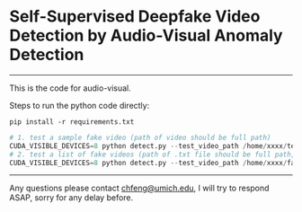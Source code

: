 Self-Supervised Deepfake Video Detection by Audio-Visual Anomaly Detection
==================================================================

---

This is the code for audio-visual.

Steps to run the python code directly:

`pip install -r requirements.txt`

```python
# 1. test a sample fake video (path of video should be full path)
CUDA_VISIBLE_DEVICES=8 python detect.py --test_video_path /home/xxxx/test_video.mp4 --device cuda:0 --max-len 50 --n_workers 4  --bs 1 --lam 0 --output_dir /home/xxx/save 
# 2. test a list of fake videos (path of .txt file should be full path, and list should contain full paths of testing videos)
CUDA_VISIBLE_DEVICES=8 python detect.py --test_video_path /home/xxxx/fake_videos.txt --device cuda:0 --max-len 50 --n_workers 4 --bs 1 --lam 0 --output_dir /home/xxx/save
```

---

Any questions please contact chfeng@umich.edu, I will try to respond ASAP, sorry for any delay before. 
